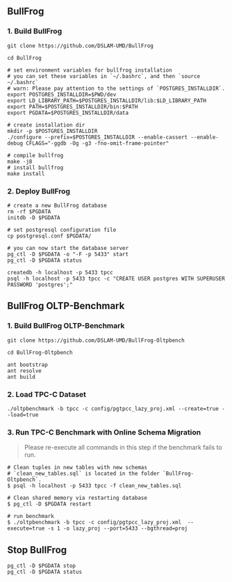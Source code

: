 ## BullFrog

### 1. Build BullFrog

```shell
git clone https://github.com/DSLAM-UMD/BullFrog

cd BullFrog

# set environment variables for bullfrog installation
# you can set these variables in `~/.bashrc`, and then `source ~/.bashrc`
# warn: Please pay attention to the settings of `POSTGRES_INSTALLDIR`.
export POSTGRES_INSTALLDIR=$PWD/dev
export LD_LIBRARY_PATH=$POSTGRES_INSTALLDIR/lib:$LD_LIBRARY_PATH
export PATH=$POSTGRES_INSTALLDIR/bin:$PATH
export PGDATA=$POSTGRES_INSTALLDIR/data

# create installation dir
mkdir -p $POSTGRES_INSTALLDIR
./configure --prefix=$POSTGRES_INSTALLDIR --enable-cassert --enable-debug CFLAGS="-ggdb -Og -g3 -fno-omit-frame-pointer"

# compile bullfrog
make -j8
# install bullfrog
make install
```

### 2. Deploy BullFrog

```shell
# create a new BullFrog database
rm -rf $PGDATA
initdb -D $PGDATA

# set postgresql configuration file
cp postgresql.conf $PGDATA/

# you can now start the database server
pg_ctl -D $PGDATA -o "-F -p 5433" start
pg_ctl -D $PGDATA status

createdb -h localhost -p 5433 tpcc
psql -h localhost -p 5433 tpcc -c "CREATE USER postgres WITH SUPERUSER PASSWORD 'postgres';"
```

## BullFrog OLTP-Benchmark

### 1. Build BullFrog OLTP-Benchmark

```shell
git clone https://github.com/DSLAM-UMD/BullFrog-Oltpbench

cd BullFrog-Oltpbench

ant bootstrap
ant resolve
ant build
```

### 2. Load TPC-C Dataset

```shell
./oltpbenchmark -b tpcc -c config/pgtpcc_lazy_proj.xml --create=true --load=true
```

### 3. Run TPC-C Benchmark with Online Schema Migration

> Please re-execute all commands in this step if the benchmark fails to run.

```shell
# Clean tuples in new tables with new schemas
# `clean_new_tables.sql` is located in the folder `BullFrog-Oltpbench`.
$ psql -h localhost -p 5433 tpcc -f clean_new_tables.sql

# Clean shared memory via restarting database
$ pg_ctl -D $PGDATA restart 

# run benchmark
$ ./oltpbenchmark -b tpcc -c config/pgtpcc_lazy_proj.xml  --execute=true -s 1 -o lazy_proj --port=5433 --bgthread=proj
```

## Stop BullFrog

```shell
pg_ctl -D $PGDATA stop
pg_ctl -D $PGDATA status
```
